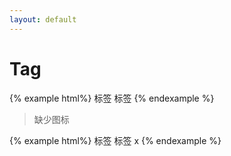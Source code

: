 ```yaml
---
layout: default
---
```


# Tag


{% example html%}
<span class="ui-tag">标签</span>
<span class="ui-tag">标签</span>
{% endexample %}

> 缺少图标

{% example html%}
<span class="ui-tag">标签 <a class="iconfont icon-ceshi"></a></span>
<span class="ui-tag">标签 <a class="">x</a></span>
{% endexample %}

